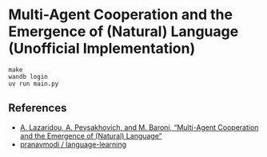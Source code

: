 # Multi-Agent Cooperation and the Emergence of (Natural) Language (Unofficial Implementation)

```shell
make
wandb login
uv run main.py
```

## References

- [A. Lazaridou, A. Peysakhovich, and M. Baroni, “Multi-Agent Cooperation and the Emergence of (Natural) Language”](https://arxiv.org/abs/1612.07182)
- [pranavmodi / language-learning](https://github.com/pranavmodi/language-learning)
